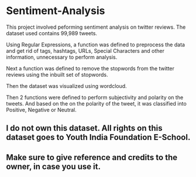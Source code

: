 # Sentiment-Analysis

This project involved peforming sentiment analysis on twitter reviews. The dataset used contains 99,989 tweets.

Using Regular Expressions, a function was defined to preprocess the data and get rid of tags, hashtags, URLs, Special Characters and other information, unnecessary to perform analysis.

Next a function was defined to remove the stopwords from the twitter reviews using the inbuilt set of stopwords.

Then the dataset was visualized using wordcloud.

Then 2 functions were defined to perform subjectivity and polarity on the tweets. And based on the on the polarity of the tweet, it was classified into Positive, Negative or Neutral.


## I do not own this dataset. All rights on this dataset goes to Youth India Foundation E-School.
## Make sure to give reference and credits to the owner, in case you use it.
